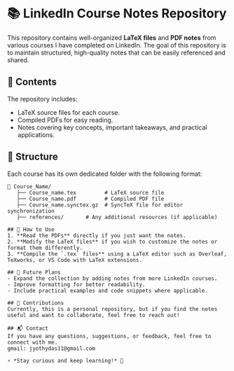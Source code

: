 # 📚 LinkedIn Course Notes Repository

This repository contains well-organized **LaTeX files** and **PDF notes** from various courses I have completed on LinkedIn. The goal of this repository is to maintain structured, high-quality notes that can be easily referenced and shared.

## 📝 Contents
The repository includes:
- LaTeX source files for each course.
- Compiled PDFs for easy reading.
- Notes covering key concepts, important takeaways, and practical applications.

## 📂 Structure
Each course has its own dedicated folder with the following format:

```plaintext
📁 Course_Name/
   ├── Course_name.tex         # LaTeX source file
   ├── Course_name.pdf         # Compiled PDF file
   ├── Course_name.synctex.gz  # SyncTeX file for editor synchronization
   ├── references/       # Any additional resources (if applicable)

## 🔧 How to Use
1. **Read the PDFs** directly if you just want the notes.
2. **Modify the LaTeX files** if you wish to customize the notes or format them differently.
3. **Compile the `.tex` files** using a LaTeX editor such as Overleaf, TeXworks, or VS Code with LaTeX extensions.

## 🚀 Future Plans
- Expand the collection by adding notes from more LinkedIn courses.
- Improve formatting for better readability.
- Include practical examples and code snippets where applicable.

## 🤝 Contributions
Currently, this is a personal repository, but if you find the notes useful and want to collaborate, feel free to reach out!

## 📬 Contact
If you have any questions, suggestions, or feedback, feel free to connect with me.
gmail: jyothydas11@gmail.com

⚡ *Stay curious and keep learning!* 🚀

